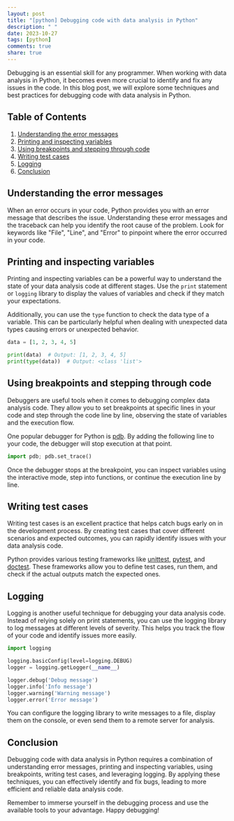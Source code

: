 ```yaml
---
layout: post
title: "[python] Debugging code with data analysis in Python"
description: " "
date: 2023-10-27
tags: [python]
comments: true
share: true
---
```


Debugging is an essential skill for any programmer. When working with data analysis in Python, it becomes even more crucial to identify and fix any issues in the code. In this blog post, we will explore some techniques and best practices for debugging code with data analysis in Python.

## Table of Contents
1. [Understanding the error messages](#understanding-the-error-messages)
2. [Printing and inspecting variables](#printing-and-inspecting-variables)
3. [Using breakpoints and stepping through code](#using-breakpoints-and-stepping-through-code)
4. [Writing test cases](#writing-test-cases)
5. [Logging](#logging)
6. [Conclusion](#conclusion)

## Understanding the error messages

When an error occurs in your code, Python provides you with an error message that describes the issue. Understanding these error messages and the traceback can help you identify the root cause of the problem. Look for keywords like "File", "Line", and "Error" to pinpoint where the error occurred in your code.

## Printing and inspecting variables

Printing and inspecting variables can be a powerful way to understand the state of your data analysis code at different stages. Use the `print` statement or `logging` library to display the values of variables and check if they match your expectations.

Additionally, you can use the `type` function to check the data type of a variable. This can be particularly helpful when dealing with unexpected data types causing errors or unexpected behavior.

```python
data = [1, 2, 3, 4, 5]

print(data)  # Output: [1, 2, 3, 4, 5]
print(type(data))  # Output: <class 'list'>
```

## Using breakpoints and stepping through code

Debuggers are useful tools when it comes to debugging complex data analysis code. They allow you to set breakpoints at specific lines in your code and step through the code line by line, observing the state of variables and the execution flow.

One popular debugger for Python is [pdb](https://docs.python.org/3/library/pdb.html). By adding the following line to your code, the debugger will stop execution at that point.

```python
import pdb; pdb.set_trace()
```

Once the debugger stops at the breakpoint, you can inspect variables using the interactive mode, step into functions, or continue the execution line by line.

## Writing test cases

Writing test cases is an excellent practice that helps catch bugs early on in the development process. By creating test cases that cover different scenarios and expected outcomes, you can rapidly identify issues with your data analysis code.

Python provides various testing frameworks like [unittest](https://docs.python.org/3/library/unittest.html), [pytest](https://docs.pytest.org/), and [doctest](https://docs.python.org/3/library/doctest.html). These frameworks allow you to define test cases, run them, and check if the actual outputs match the expected ones.

## Logging

Logging is another useful technique for debugging your data analysis code. Instead of relying solely on print statements, you can use the logging library to log messages at different levels of severity. This helps you track the flow of your code and identify issues more easily.

```python
import logging

logging.basicConfig(level=logging.DEBUG)
logger = logging.getLogger(__name__)

logger.debug('Debug message')
logger.info('Info message')
logger.warning('Warning message')
logger.error('Error message')
```

You can configure the logging library to write messages to a file, display them on the console, or even send them to a remote server for analysis.

## Conclusion

Debugging code with data analysis in Python requires a combination of understanding error messages, printing and inspecting variables, using breakpoints, writing test cases, and leveraging logging. By applying these techniques, you can effectively identify and fix bugs, leading to more efficient and reliable data analysis code.

Remember to immerse yourself in the debugging process and use the available tools to your advantage. Happy debugging!